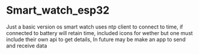 # Smart_watch_esp32
Just a basic version os smart watch uses ntp client to connect to time, if connected to battery will retain time, included icons for wether but one must include their own api to get details, In future may be make an app to send and receive data

